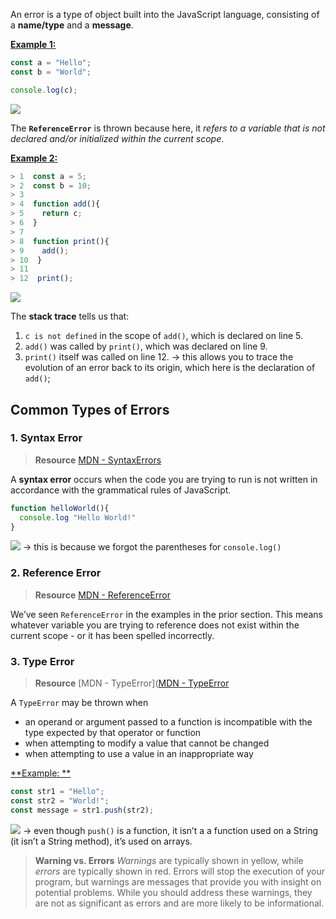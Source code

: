 An error is a type of object built into the JavaScript language, consisting of a **name/type** and a **message**. 

<u>**Example 1:**</u>
```js
const a = "Hello"; 
const b = "World"; 

console.log(c); 
``` 
![](https://i.imgur.com/2OZ43q9.png)

The **`ReferenceError`** is thrown because here, it *refers to a variable that is not declared and/or initialized within the current scope*. 

<u>**Example 2:**</u>
```js
> 1  const a = 5; 
> 2  const b = 10; 
> 3
> 4	 function add(){
> 5	   return c; 
> 6	 }
> 7	
> 8	 function print(){
> 9	   add();
> 10  }
> 11	
> 12  print(); 
```
![](https://i.imgur.com/Zvyr3rJ.png)

The **stack trace** tells us that: 
1. `c is not defined` in the scope of `add()`, which is declared on line 5. 
2. `add()` was called by `print()`, which was declared on line 9. 
3. `print()` itself was called on line 12. 
→ this allows you to trace the evolution of an error back to its origin, which here is the declaration of `add()`; 
## Common Types of Errors
### 1. Syntax Error
> **Resource**
> [MDN - SyntaxErrors](https://developer.mozilla.org/en-US/docs/Web/JavaScript/Reference/Global_Objects/SyntaxError)

A **syntax error** occurs when the code you are trying to run is not written in accordance with the grammatical rules of JavaScript. 
```js
function helloWorld(){
  console.log "Hello World!"
}
```
![](https://i.imgur.com/QNJQ7BJ.png)
→ this is because we forgot the parentheses for `console.log()`
### 2. Reference Error
> **Resource**
> [MDN - ReferenceError](https://developer.mozilla.org/en-US/docs/Web/JavaScript/Reference/Global_Objects/ReferenceError)

We’ve seen `ReferenceError` in the examples in the prior section. This means whatever variable you are trying to reference does not exist within the current scope - or it has been spelled incorrectly. 
### 3. Type Error
> **Resource**
> [MDN - TypeError]([MDN - TypeError](https://developer.mozilla.org/en-US/docs/Web/JavaScript/Reference/Global_Objects/TypeError)

A `TypeError` may be thrown when
* an operand or argument passed to a function is incompatible with the type expected by that operator or function
* when attempting to modify a value that cannot be changed
* when attempting to use a value in an inappropriate way

<u>**Example: **</u>
```js
const str1 = "Hello"; 
const str2 = "World!"; 
const message = str1.push(str2); 
```
![](https://i.imgur.com/Pbm1hmR.png)
→ even though `push()` is a function, it isn’t a a function used on a String (it isn’t a String method), it’s used on arrays. 

> **Warning vs. Errors**
> *Warnings* are typically shown in yellow, while *errors* are typically shown in red. Errors will stop the execution of your program, but warnings are messages that provide you with insight on potential problems. 
> While you should address these warnings, they are not as significant as errors and are more likely to be informational. 